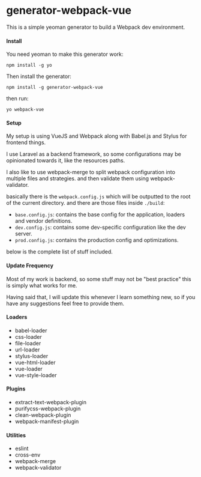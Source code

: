 # generator-webpack-vue
This is a simple yeoman generator to build a Webpack dev environment.

#### Install

You need yeoman to make this generator work:

`npm install -g yo`

Then install the generator:

`npm install -g generator-webpack-vue`

then run:

`yo webpack-vue`

#### Setup
My setup is using VueJS and Webpack along with Babel.js and Stylus for frontend things.

I use Laravel as a backend framework, so some configurations may be opinionated towards it, like the resources paths.

I also like to use webpack-merge to split webpack configuration into multiple files and strategies.
and then validate them using webpack-validator.

basically there is the `webpack.config.js` which will be outputted to the root of the current directory.
and there are those files inside `./build`:

* `base.config.js`: contains the base config for the application, loaders and vendor definitions.
* `dev.config.js`: contains some dev-specific configuration like the dev server.
* `prod.config.js`: contains the production config and optimizations.

below is the complete list of stuff included.

#### Update Frequency
Most of my work is backend, so some stuff may not be "best practice" this is simply what works for me.

Having said that, I will update this whenever I learn something new, so if you have any suggestions feel free to provide them.

#### Loaders
* babel-loader
* css-loader
* file-loader
* url-loader
* stylus-loader
* vue-html-loader
* vue-loader
* vue-style-loader

#### Plugins
* extract-text-webpack-plugin
* purifycss-webpack-plugin
* clean-webpack-plugin
* webpack-manifest-plugin

#### Utilities
* eslint
* cross-env
* webpack-merge
* webpack-validator
